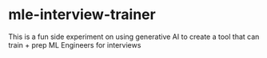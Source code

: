# mle-interview-trainer
This is a fun side experiment on using generative AI to create a tool that can train + prep ML Engineers for interviews
